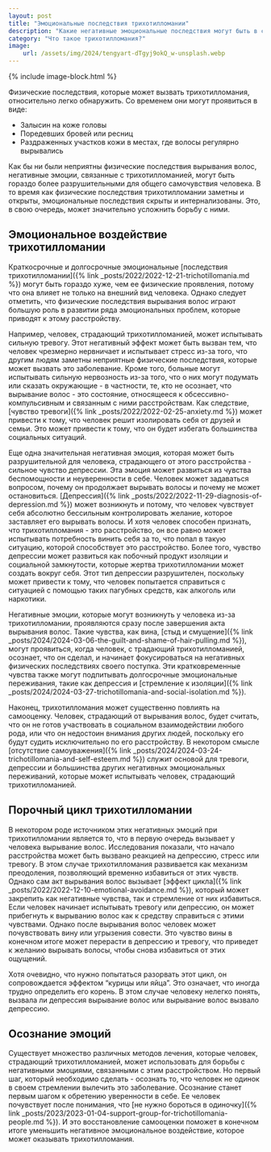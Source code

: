 ```yaml
---
layout: post
title: "Эмоциональные последствия трихотилломании"
description: "Какие негативные эмоциональные последствия могут быть в случае трихотилломании."
category: "Что такое трихотилломания?"
image:
    url: /assets/img/2024/tengyart-dTgyj9okQ_w-unsplash.webp
---
```


{% include image-block.html %}


Физические последствия, которые может вызвать трихотилломания, относительно легко обнаружить. Со временем они могут проявиться в виде:

- Залысин на коже головы
- Поредевших бровей или ресниц
- Раздраженных участков кожи в местах, где волосы регулярно вырывались

Как бы ни были неприятны физические последствия вырывания волос, негативные эмоции, связанные с трихотилломанией, могут быть гораздо 
более разрушительными для общего самочувствия человека. В то время как физические последствия трихотилломании заметны и открыты, 
эмоциональные последствия скрыты и интернализованы. Это, в свою очередь, может значительно усложнить борьбу с ними.

## Эмоциональное воздействие трихотилломании

Краткосрочные и долгосрочные эмоциональные [последствия трихотилломании]({% link _posts/2022/2022-12-21-trichotillomania.md %})
могут быть гораздо хуже, чем ее физические проявления, потому что она влияет не только на внешний вид человека. 
Однако следует отметить, что физические последствия вырывания волос играют большую роль в развитии ряда эмоциональных проблем, которые приводят к этому расстройству.

Например, человек, страдающий трихотилломанией, может испытывать сильную тревогу. Этот негативный эффект может быть вызван тем, что 
человек чрезмерно нервничает и испытывает стресс из-за того, что другим людям заметны неприятные физические последствия, которые может вызвать 
это заболевание. Кроме того, больные могут испытывать сильную нервозность из-за того, что о них могут подумать или 
сказать окружающие - в частности, те, кто не осознает, что вырывание волос - это состояние, относящееся к обсессивно-компульсивным и 
связанным с ними расстройствам. Как следствие, [чувство тревоги]({% link _posts/2022/2022-02-25-anxiety.md %})
может привести к тому, что человек решит изолировать себя от друзей и семьи. 
Это может привести к тому, что он будет избегать большинства социальных ситуаций.

Еще одна значительная негативная эмоция, которая может быть разрушительной для человека, страдающего от этого расстройства - сильное чувство депрессии. 
Эта эмоция может развиться из чувства беспомощности и неуверенности в себе. Человек может задаваться вопросом, почему он продолжает вырывать волосы 
и почему не может остановиться. [Депрессия]({% link _posts/2022/2022-11-29-diagnosis-of-depression.md %}) может возникнуть
и потому, что человек чувствует себя абсолютно бессильным контролировать желание, которое заставляет 
его вырывать волосы. И хотя человек способен признать, что трихотилломания - это расстройство, он все равно может испытывать потребность винить себя 
за то, что попал в такую ситуацию, которой способствует это расстройство. Более того, чувство депрессии может развиться как побочный продукт изоляции и социальной замкнутости, 
которые жертва трихотилломании может создать вокруг себя. Этот тип депрессии разрушителен, поскольку может привести к тому, 
что человек попытается справиться с ситуацией с помощью таких пагубных средств, как алкоголь или наркотики.

Негативные эмоции, которые могут возникнуть у человека из-за трихотилломании, проявляются сразу после завершения акта вырывания волос. 
Такие чувства, как вина, [стыд и смущение]({% link _posts/2024/2024-03-06-the-guilt-and-shame-of-hair-pulling.md %}), могут проявиться, когда человек, с
традающий трихотилломанией, осознает, что он сделал, и начинает фокусироваться на негативных физических последствиях своего поступка. Эти кратковременные чувства также могут подпитывать 
долгосрочные эмоциональные переживания, такие как депрессия и [стремление к изоляции]({% link _posts/2024/2024-03-27-trichotillomania-and-social-isolation.md %}).

Наконец, трихотилломания может существенно повлиять на самооценку. 
Человек, страдающий от вырывания волос, будет считать, что он не готов участвовать в социальном взаимодействии любого рода, 
или что он недостоин внимания других людей, поскольку его будут судить исключительно по его расстройству. 
В некотором смысле [отсутствие самоуважения]({% link _posts/2024/2024-03-24-trichotillomania-and-self-esteem.md %}) служит основой для тревоги, 
депрессии и большинства других негативных эмоциональных переживаний, которые может испытывать человек, страдающий трихотилломанией.

## Порочный цикл трихотилломании

В некотором роде источником этих негативных эмоций при трихотилломании является то, что в первую очередь вызывает у человека вырывание волос. Исследования показали,
что начало расстройства может быть вызвано реакцией на депрессию, стресс или тревогу. В этом случае трихотилломания развивается как механизм преодоления, 
позволяющий временно избавиться от этих чувств. Однако сам акт вырывания волос вызывает [эффект цикла]({% link _posts/2022/2022-12-10-emotional-avoidance.md %}),
который может закрепить как негативные чувства, так и стремление от них избавиться. 
Если человек начинает испытывать тревогу или депрессию, он может прибегнуть к вырыванию волос как к средству справиться с этими чувствами. Однако после вырывания волос человек может 
почувствовать вину или угрызения совести. Это чувство вины в конечном итоге может перерасти в депрессию и тревогу, что приведет к желанию вырывать волосы, чтобы снова избавиться от этих ощущений.

Хотя очевидно, что нужно попытаться разорвать этот цикл, он сопровождается эффектом “курицы или яйца”. Это означает, что иногда трудно определить его корень. В этом случае 
человеку нелегко понять, вызвала ли депрессия вырывание волос или вырывание волос вызвало депрессию.

## Осознание эмоций

Существует множество различных методов лечения, которые человек, страдающий трихотилломанией, может использовать для борьбы с негативными эмоциями, 
связанными с этим расстройством. 
Но первый шаг, который необходимо сделать - осознать то, что человек не одинок в своем стремлении вылечить это заболевание. Осознание станет первым шагом к обретению 
уверенности в себе. Ее человек почувствует после понимания, что [не нужно бороться в одиночку]({% link _posts/2023/2023-01-04-support-group-for-trichotillomania-people.md %}). 
И это восстановление самооценки поможет в конечном итоге уменьшить негативное эмоциональное воздействие, которое может оказывать трихотилломания.
